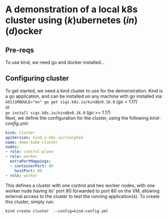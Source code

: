 # A demonstration of a local k8s cluster using (*k*)ubernetes (*in*) (*d*)ocker

## Pre-reqs
To use kind, we need go and docker installed...

## Configuring cluster
To get started, we need a kind cluster to use for the demonstration. Kind is a go application, and can be installed on any machine with go installed via:  
`GO111MODULE="on" go get sigs.k8s.io/kind@v0.16.0` (go < 1.17)  
or  
`go install sigs.k8s.io/kind@v0.16.0` (go >= 1.17)  
Next, we define the configuration for the cluster, using the following *kind-config.yml*:  
```yaml
kind: Cluster
apiVersion: kind.x-k8s.io/v1alpha4
name: demo-kube-cluster
nodes:
- role: control-plane
- role: worker
  extraPortMappings:
  - containerPort: 80
    hostPort: 80
- role: worker
```
This defines a cluster with one control and two worker nodes, with one worker node having its' port 80 forwarded to port 80 on the VM, allowing external access to the cluster to test the running application(s).
To create this cluster, simply run:  
```shell
kind create cluster  --config=kind-config.yml
```
